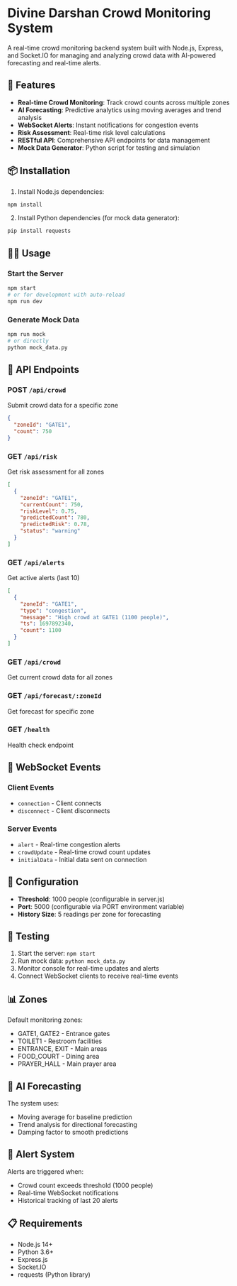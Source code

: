 # Divine Darshan Crowd Monitoring System

A real-time crowd monitoring backend system built with Node.js, Express, and Socket.IO for managing and analyzing crowd data with AI-powered forecasting and real-time alerts.

## 🚀 Features

- **Real-time Crowd Monitoring**: Track crowd counts across multiple zones
- **AI Forecasting**: Predictive analytics using moving averages and trend analysis
- **WebSocket Alerts**: Instant notifications for congestion events
- **Risk Assessment**: Real-time risk level calculations
- **RESTful API**: Comprehensive API endpoints for data management
- **Mock Data Generator**: Python script for testing and simulation

## 📦 Installation

1. Install Node.js dependencies:
```bash
npm install
```

2. Install Python dependencies (for mock data generator):
```bash
pip install requests
```

## 🏃‍♂️ Usage

### Start the Server
```bash
npm start
# or for development with auto-reload
npm run dev
```

### Generate Mock Data
```bash
npm run mock
# or directly
python mock_data.py
```

## 📡 API Endpoints

### POST `/api/crowd`
Submit crowd data for a specific zone
```json
{
  "zoneId": "GATE1",
  "count": 750
}
```

### GET `/api/risk`
Get risk assessment for all zones
```json
[
  {
    "zoneId": "GATE1",
    "currentCount": 750,
    "riskLevel": 0.75,
    "predictedCount": 780,
    "predictedRisk": 0.78,
    "status": "warning"
  }
]
```

### GET `/api/alerts`
Get active alerts (last 10)
```json
[
  {
    "zoneId": "GATE1",
    "type": "congestion",
    "message": "High crowd at GATE1 (1100 people)",
    "ts": 1697892340,
    "count": 1100
  }
]
```

### GET `/api/crowd`
Get current crowd data for all zones

### GET `/api/forecast/:zoneId`
Get forecast for specific zone

### GET `/health`
Health check endpoint

## 🔌 WebSocket Events

### Client Events
- `connection` - Client connects
- `disconnect` - Client disconnects

### Server Events
- `alert` - Real-time congestion alerts
- `crowdUpdate` - Real-time crowd count updates
- `initialData` - Initial data sent on connection

## 🎯 Configuration

- **Threshold**: 1000 people (configurable in server.js)
- **Port**: 5000 (configurable via PORT environment variable)
- **History Size**: 5 readings per zone for forecasting

## 🧪 Testing

1. Start the server: `npm start`
2. Run mock data: `python mock_data.py`
3. Monitor console for real-time updates and alerts
4. Connect WebSocket clients to receive real-time events

## 📊 Zones

Default monitoring zones:
- GATE1, GATE2 - Entrance gates
- TOILET1 - Restroom facilities
- ENTRANCE, EXIT - Main areas
- FOOD_COURT - Dining area
- PRAYER_HALL - Main prayer area

## 🔮 AI Forecasting

The system uses:
- Moving average for baseline prediction
- Trend analysis for directional forecasting
- Damping factor to smooth predictions

## 🚨 Alert System

Alerts are triggered when:
- Crowd count exceeds threshold (1000 people)
- Real-time WebSocket notifications
- Historical tracking of last 20 alerts

## 📋 Requirements

- Node.js 14+
- Python 3.6+
- Express.js
- Socket.IO
- requests (Python library)
